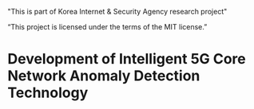 "This is part of Korea Internet & Security Agency research project"

“This project is licensed under the terms of the MIT license.”
# Development of Intelligent 5G Core Network Anomaly Detection Technology
